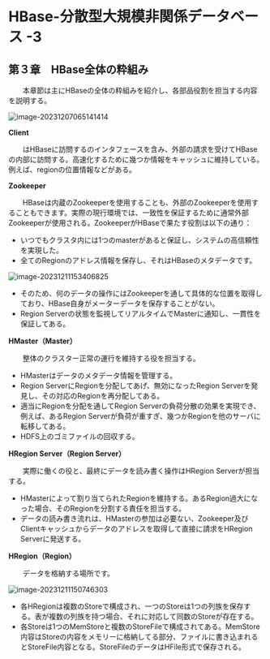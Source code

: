 # HBase-分散型大規模非関係データベース -3

## 第３章　HBase全体の粋組み

　　本章節は主にHBaseの全体の粋組みを紹介し、各部品役割を担当する内容を説明する。

![image-20231207065141414](D:\OneDrive\picture\Typora\image-20231207065141414.png)

**Client** 

　　はHBaseに訪問するのインタフェースを含み、外部の請求を受けてHBaseの内部に訪問する。高速化するために幾つか情報をキャッシュに維持している。例えば、regionの位置情報などがある。

**Zookeeper**

　　HBaseは内蔵のZookeeperを使用することも、外部のZookeeperを使用することもできます。実際の現行環境では、一致性を保証するために通常外部Zookeeperが使用される。ZookeeperがHBaseで果たす役割は以下の通り：

- いつでもクラスタ内には1つのmasterがあると保証し、システムの高信頼性を実現した。
- 全てのRegionのアドレス情報を保存し、それはHBaseのメタデータです。

![image-20231211153406825](D:\OneDrive\picture\Typora\image-20231211153406825.png)

- そのため、何のデータの操作にはZookeeperを通して具体的な位置を取得しており、HBase自身がメーターデータを保存することがない。
- Region Serverの状態を監視してリアルタイムでMasterに通知し、一貫性を保証してある。

**HMaster（Master）**

　　整体のクラスター正常の運行を維持する役を担当する。

- HMasterはデータのメタデータ情報を管理する。
- Region ServerにRegionを分配してあげ、無効になったRegion Serverを発見し、その対応のRegionを再分配してある。
- 適当にRegionを分配を通してRegion Serverの負荷分散の効果を実現でき、例えば、あるRegion Serverが負荷が重すぎ、幾つかRegionを他のサーバに転移してある。
- HDFS上のゴミファイルの回収する。

**HRegion Server（Region Server）**

　　実際に働くの役と、最終にデータを読み書く操作はHRegion Serverが担当する。

- HMasterによって割り当てられたRegionを維持する。あるRegion過大になった場合、そのRegionを分割する責任を担当する。
- データの読み書き流れは、HMasterの参加は必要ない、Zookeeper及びClientキャッシュからデータのアドレスを取得して直接に請求をHRegion Serverに発送する。

**HRegion（Region）**

　　データを格納する場所です。

![image-20231211150746303](D:\OneDrive\picture\Typora\image-20231211150746303.png)

- 各HRegionは複数のStoreで構成され、一つのStoreは1つの列族を保存する。表が複数の列族を持つ場合、それに対応して同数のStoreが存在する。
- 各Storeは1つのMemStoreと複数のStoreFileで構成されてある。MemStore内容はStoreの内容をメモリーに格納してる部分、ファイルに書き込まれるとStoreFile内容となる。StoreFileのデータはHFile形式で保存される。